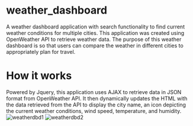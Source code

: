 # weather_dashboard

A weather dashboard application with search functionality to find current weather conditions for multiple cities. This application was created using OpenWeather API to retrieve weather data. The purpose of this weather dashboard is so that users can compare the weather in different cities to appropriately plan for travel. 

# How it works

Powered by Jquery, this application uses AJAX to retrieve data in JSON format from OpenWeather API. It then dynamically updates the HTML with the data retrieved from the API to display the city name, an icon depicting the current weather conditions, wind speed, temperature, and humidity. 
![weatherdbd1](https://user-images.githubusercontent.com/53705501/69508051-9dcc8900-0f02-11ea-82b7-78792eb115d7.png)
![weatherdbd2](https://user-images.githubusercontent.com/53705501/69508072-a624c400-0f02-11ea-89da-adfc7c176210.png)
